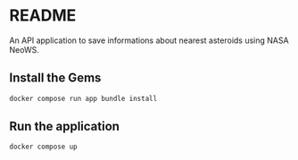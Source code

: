 # README

An API application to save informations about nearest asteroids using NASA NeoWS.


## Install the Gems
```bash
docker compose run app bundle install
```

## Run the application
```bash
docker compose up
```
